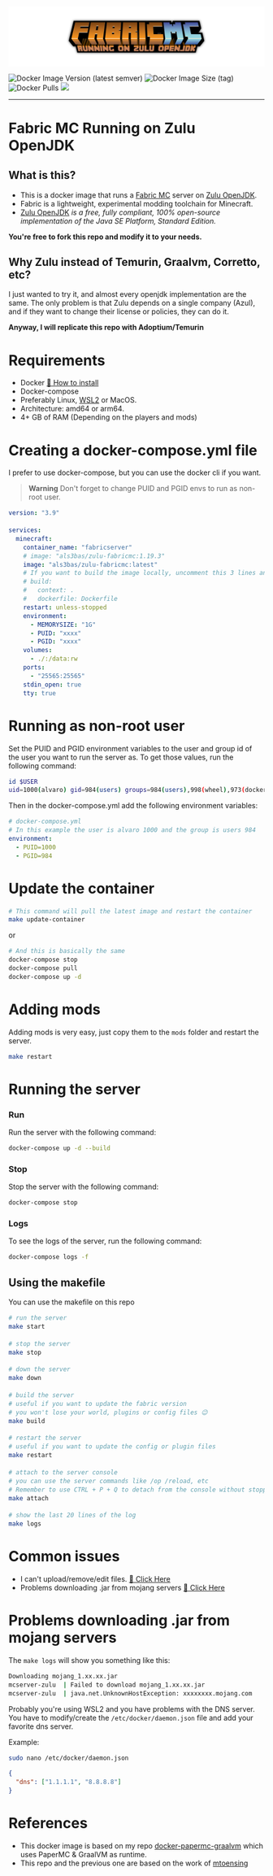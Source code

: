 <img src="assets/logo_margins.png" align="center" />

![Docker Image Version (latest semver)](https://img.shields.io/docker/v/als3bas/zulu-fabricmc?sort=semver)
![Docker Image Size (tag)](https://img.shields.io/docker/image-size/als3bas/zulu-fabricmc/latest)
![Docker Pulls](https://img.shields.io/docker/pulls/als3bas/zulu-fabricmc)
![](https://img.shields.io/github/license/als3bas/docker-fabric-zulu)

----

# Fabric MC Running on Zulu OpenJDK 
## What is this?
* This is a docker image that runs a [Fabric MC](https://fabricmc.net/) server on [Zulu OpenJDK](https://www.azul.com/downloads).
* Fabric is a lightweight, experimental modding toolchain for Minecraft.
* [Zulu OpenJDK](https://www.azul.com/downloads) _is a free, fully compliant, 100% open-source implementation of the Java SE Platform, Standard Edition._

**You're free to fork this repo and modify it to your needs.**

## Why Zulu instead of Temurin, Graalvm, Corretto, etc?
I just wanted to try it, and almost every openjdk implementation are the same.
The only problem is that Zulu depends on a single company (Azul), and if they want to change their license or policies, they can do it.

**Anyway, I will replicate this repo with Adoptium/Temurin**

# Requirements
* Docker [🔎 How to install](https://docs.docker.com/desktop/)
* Docker-compose 
* Preferably Linux, [WSL2](https://learn.microsoft.com/en-us/windows/wsl/install) or MacOS.
* Architecture: amd64 or arm64.
* 4+ GB of RAM (Depending on the players and mods)

# Creating a docker-compose.yml file
I prefer to use docker-compose, but you can use the docker cli if you want.

> **Warning**
> Don't forget to change PUID and PGID envs to run as non-root user.

```yml
version: "3.9"

services:
  minecraft:
    container_name: "fabricserver"
    # image: "als3bas/zulu-fabricmc:1.19.3"
    image: "als3bas/zulu-fabricmc:latest"
    # If you want to build the image locally, uncomment this 3 lines and comment the image line above.
    # build: 
    #   context: .
    #   dockerfile: Dockerfile
    restart: unless-stopped
    environment:
      - MEMORYSIZE: "1G"
      - PUID: "xxxx"
      - PGID: "xxxx"
    volumes:
      - ./:/data:rw
    ports:
      - "25565:25565"
    stdin_open: true
    tty: true
```

# Running as non-root user

Set the PUID and PGID environment variables to the user and group id of the user you want to run the server as.
To get those values, run the following command:

```sh
id $USER
uid=1000(alvaro) gid=984(users) groups=984(users),998(wheel),973(docker)
```

Then in the docker-compose.yml add the following environment variables:

```yaml
# docker-compose.yml
# In this example the user is alvaro 1000 and the group is users 984
environment:
  - PUID=1000
  - PGID=984
```

# Update the container

```sh
# This command will pull the latest image and restart the container
make update-container
```
or
```sh
# And this is basically the same
docker-compose stop
docker-compose pull
docker-compose up -d
``` 

# Adding mods

Adding mods is very easy, just copy them to the `mods` folder and restart the server.
```sh
make restart
```

# Running the server

### Run
Run the server with the following command:

```sh
docker-compose up -d --build
```

### Stop
Stop the server with the following command:

```sh
docker-compose stop
``` 

### Logs
To see the logs of the server, run the following command:

```sh
docker-compose logs -f 
```

## Using the makefile 
You can use the makefile on this repo
```sh
# run the server
make start

# stop the server
make stop

# down the server
make down

# build the server
# useful if you want to update the fabric version
# you won't lose your world, plugins or config files 😉
make build

# restart the server
# useful if you want to update the config or plugin files 
make restart

# attach to the server console
# you can use the server commands like /op /reload, etc
# Remember to use CTRL + P + Q to detach from the console without stopping the server
make attach

# show the last 20 lines of the log
make logs
```


# Common issues

* I can't upload/remove/edit files. [🔎 Click Here](#Running-as-non-root-user)
* Problems downloading .jar from mojang servers [🔎 Click Here](#Problems-downloading-jar-from-mojang-servers)

#  Problems downloading .jar from mojang servers

The `make logs` will show you something like this:

```sh
Downloading mojang_1.xx.xx.jar
mcserver-zulu  | Failed to download mojang_1.xx.xx.jar
mcserver-zulu  | java.net.UnknownHostException: xxxxxxxx.mojang.com
```

Probably you're using WSL2 and you have problems with the DNS server.
You have to modify/create the `/etc/docker/daemon.json` file and add your favorite dns server.

Example:
```sh
sudo nano /etc/docker/daemon.json
```
```json
{
  "dns": ["1.1.1.1", "8.8.8.8"]
}
```

# References
* This docker image is based on my repo [docker-papermc-graalvm](https://github.com/als3bas/docker-papermc-graalvm) which uses PaperMC & GraalVM as runtime.
* This repo and the previous one are based on the work of [mtoensing](https://github.com/mtoensing/Docker-Minecraft-PaperMC-Server)

